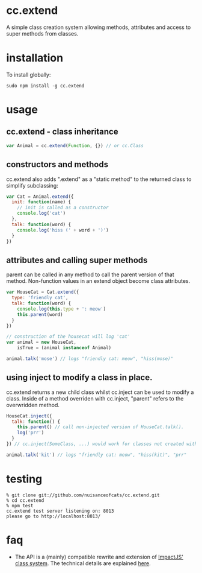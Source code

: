 # cc.extend
A simple class creation system allowing methods, attributes and access to
super methods from classes.

# installation
To install globally:
```
sudo npm install -g cc.extend
```

# usage
## cc.extend - class inheritance
```javascript
var Animal = cc.extend(Function, {}) // or cc.Class
```

## constructors and methods
cc.extend also adds ".extend" as a "static method" to the returned class to
simplify subclassing:
```javascript
var Cat = Animal.extend({
  init: function(name) {
    // init is called as a constructor
    console.log('cat')
  },
  talk: function(word) {
    console.log('hiss (' + word + ')')
  }
})
```

## attributes and calling super methods
parent can be called in any method to call the parent version of that method. Non-function values in an extend object become class attributes.
```javascript
var HouseCat = Cat.extend({
  type: 'friendly cat',
  talk: function(word) {
    console.log(this.type + ': meow')
    this.parent(word)
  }
})

// construction of the housecat will log 'cat'
var animal = new HouseCat,
    isTrue = (animal instanceof Animal)

animal.talk('mose') // logs "friendly cat: meow", "hiss(mose)"
```

## using inject to modify a class in place.
cc.extend returns a new child class whilst cc.inject can be used to modify a class. Inside of a method overriden with cc.inject, "parent" refers to the overwridden method.
```javascript
HouseCat.inject({
  talk: function() {
    this.parent() // call non-injected version of HouseCat.talk().
    log('prr')
  }
}) // cc.inject(SomeClass, ...) would work for classes not created with extend

animal.talk('kit') // logs "friendly cat: meow", "hiss(kit)", "prr"
```

# testing
```
% git clone git://github.com/nuisanceofcats/cc.extend.git
% cd cc.extend
% npm test
cc.extend test server listening on: 8013
please go to http://localhost:8013/
```

# faq
 * The API is a (mainly) compatible rewrite and extension of [ImpactJS' class system](http://impactjs.com/documentation/class-reference/class). The technical details are explained [here](http://blog.buymeasoda.com/understanding-john-resigs-simple-javascript-i). 
